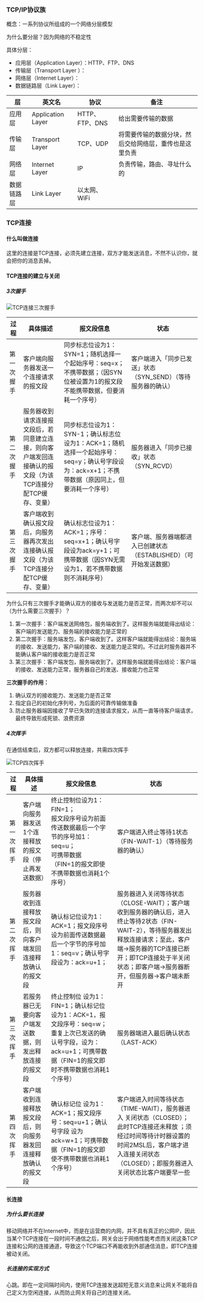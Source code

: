 ### TCP/IP协议族

概念：一系列协议所组成的一个网络分层模型

为什么要分层？因为网络的不稳定性

具体分层：

- 应用层（Application Layer）：HTTP、FTP、DNS
- 传输层（Transport Layer ）：
- 网络层（Internet Layer）：
- 数据链路层（Link Layer）：


层 | 英文名 | 协议 | 备注
---|---|---|---
应用层 | Application Layer | HTTP、FTP、DNS | 给出需要传输的数据
传输层 | Transport Layer | TCP、UDP | 将需要传输的数据分块，然后交给网络层，重传也是这里负责
网络层 | Internet Layer | IP | 负责传输，路由、寻址什么的
数据链路层 | Link Layer | 以太网、WiFi | 

### TCP连接

#### 什么叫做连接

这里的连接是TCP连接，必须先建立连接，双方才能发送消息，不然不认识你，就会把你的消息丢掉。

#### TCP连接的建立与关闭

##### 3次握手

![TCP连接三次握手](https://raw.githubusercontent.com/xfhy/Android-Notes/master/Images/TCP连接三次握手.png)


过程 | 具体描述 | 报文段信息 | 状态
---|---|---|---
第一次握手 | 客户端向服务器发送一个连接请求的报文段 | 同步标志位设为1：SYN=1；随机选择一个起始序号：seq=x；不携带数据；（因SYN位被设置为1的报文段不能携带数据，但要消耗一个序号）| 客户端进入「同步已发送」状态（SYN_SEND）（等待服务器的确认）
第二次握手 | 服务器收到请求连接报文段后，若同意建立连接，则向客户端发回连接确认的报文段（为该TCP连接分配TCP缓存、变量） | 同步标志位设为1：SYN-1；确认标志位设为1：ACK=1；随机选择一个起始序号：seq=y；确认号字段设为：ack=x+1；不携带数据（原因同上，但要消耗一个序号） | 服务器进入「同步已接收」状态（SYN_RCVD）
第三次握手 | 客户端收到确认报文段后，向服务器再次发出连接确认报文段（为该TCP连接分配TCP缓存、变量）| 确认标志位设为1：ACK=1；序号：seq=x+1；确认号字段设为ack=y+1；可携带数据（因SYN无需设为1，若不携带数据则不消耗序号） | 客户端、服务器端都进入已创建状态（ESTABLISHED）（可开始发送数据）

为什么只有三次握手才能确认双方的接收与发送能力是否正常，而两次却不可以（为什么需要三次握手）？

1. 第一次握手：客户端发送网络包，服务端收到了。这样服务端就能得出结论：客户端的发送能力、服务端的接收能力是正常的
2. 第二次握手：服务端发包，客户端收到了。这样客户端就能得出结论：服务端的接收、发送能力，客户端的接收、发送能力是正常的。不过此时服务器并不能确认客户端的接收能力是否正常
3. 第三次握手：客户端发包，服务端收到了。这样服务端就能得出结论：客户端的接收、发送能力正常，服务器自己的发送、接收能力也正常

**三次握手的作用：**

1. 确认双方的接收能力、发送能力是否正常
2. 指定自己的初始化序列号，为后面的可靠传输做准备
3. 防止服务器端因接收了早已失效的连接请求报文，从而一直等待客户端请求，最终导致形成死锁、浪费资源

##### 4次挥手

在通信结束后，双方都可以释放连接，共需四次挥手

![TCP四次挥手](https://raw.githubusercontent.com/xfhy/Android-Notes/master/Images/TCP四次挥手.png)


过程 | 具体描述 | 报文段信息 | 状态
---|---|---|---
第一次挥手 | 客户端向服务器发送1个连接释放的报文段（停止再发送数据）| 终止控制位设为1：FIN=1；<br>报文段序号设为前面传送数据最后一个字节的序号加1：seq=u；<br>可携带数据<br>（FIN=1的报文即使不携带数据也消耗1个序号）| 客户端进入终止等待1状态（FIN-WAIT-1）（等待服务器的确认）
第二次挥手 | 服务器收到连接释放报文段后，则向客户端发回连接释放确认的报文段 | 确认标记位设为1：ACK=1；报文段序号 设为前面传送数据最后一个字节的序号加1：seq=v；确认号字段设为：ack=u+1；| 服务器进入关闭等待状态（CLOSE-WAIT）；客户端收到服务器的确认后，进入终止等待2状态（FIN-WAIT-2），等待服务器发出释放连接请求；至此，客户端->服务器的TCP连接已断开；即TCP连接处于半关闭状态；即客户端->服务器断开，但服务器->客户端未断开
第三次挥手 | 若服务器已无要向客户端发送数据，则发出释放连接的报文段 | 终止控制位 设为1：FIN=1；确认标记位设为1：ACK=1，报文段序号：seq=w；重复上次已发送的确认号字段，设为：ack=u+1；可携带数据（FIN=1的报文即时不携带数据也消耗1个序号） | 服务器端进入最后确认状态（LAST-ACK）
第四次挥手 | 客户端收到连接释放报文段后，则向服务器发回连接释放确认的报文段 | 确认标记位 设为1：ACK=1；报文段序号：seq=u+1；确认号字段 设为ack=w+1；可携带数据（FIN=1的报文即使不携带数据也消耗1个序号） | 客户端进入时间等待状态（TIME-WAIT），服务器进入 关闭状态（CLOSED）；此时TCP连接还未释放 ；须经过时间等待计时器设置的时间2MSL后，客户端才进入连接关闭状态（CLOSED）；即服务器进入关闭状态比客户端要早一些



#### 长连接

##### 为什么要长连接

移动网络并不在Internet中，而是在运营商的内网，并不具有真正的公网IP，因此当某个TCP连接在一段时间不通信之后，网关会出于网络性能考虑而关闭这条TCP连接和公网的连接通道，导致这个TCP端口不再能收到外部通信消息，即TCP连接被动关闭。

##### 长连接的实现方式

心跳。即在一定间隔时间内，使用TCP连接发送超短无意义消息来让网关不能将自己定义为空闲连接，从而防止网关将自己的连接关闭。

